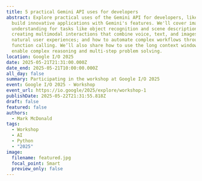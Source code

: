 ```yaml
---
title: 5 practical Gemini API uses for developers
abstract: Explore practical uses of the Gemini API for developers, like how to
  build innovative applications with Gemini's features. We'll cover image
  understanding for tasks like object recognition and scene description;
  creating multimodal interactions that combine voice, text, and images for more
  natural user experiences; and how to automate complex workflows through
  function calling. We’ll also share how to use the long context window to
  enable complex reasoning and multi-step problem solving.
location: Google I/O 2025
date: 2025-05-21T21:31:00.000Z
date_end: 2025-05-21T10:00:00.000Z
all_day: false
summary: Participating in the workshop at Google I/O 2025
event: Google I/O 2025 - Workshop
event_url: https://io.google/2025/explore/workshop-1
publishDate: 2025-05-22T21:31:55.818Z
draft: false
featured: false
authors:
  - Mark McDonald
tags:
  - Workshop
  - AI
  - Python
  - "2025"
image:
  filename: featured.jpg
  focal_point: Smart
  preview_only: false
---
```

